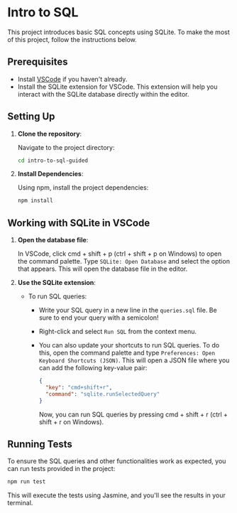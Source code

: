 # Intro to SQL

This project introduces basic SQL concepts using SQLite. To make the most of this project, follow the instructions below.

## Prerequisites

- Install [VSCode](https://code.visualstudio.com/) if you haven't already.
- Install the SQLite extension for VSCode. This extension will help you interact with the SQLite database directly within the editor.

## Setting Up

1. **Clone the repository**:

   Navigate to the project directory:

   ```bash
   cd intro-to-sql-guided
   ```

2. **Install Dependencies**:

   Using npm, install the project dependencies:

   ```bash
   npm install
   ```

## Working with SQLite in VSCode

1. **Open the database file**:

   In VSCode, click cmd + shift + p (ctrl + shift + p on Windows) to open the command palette. Type `SQLite: Open Database` and select the option that appears. This will open the database file in the editor.

2. **Use the SQLite extension**:

   - To run SQL queries:
     - Write your SQL query in a new line in the `queries.sql` file. Be sure to end your query with a semicolon!
     - Right-click and select `Run SQL` from the context menu.
     - You can also update your shortcuts to run SQL queries. To do this, open the command palette and type `Preferences: Open Keyboard Shortcuts (JSON)`. This will open a JSON file where you can add the following key-value pair:

       ```json
       {
         "key": "cmd+shift+r",
         "command": "sqlite.runSelectedQuery"
       }
       ```

       Now, you can run SQL queries by pressing cmd + shift + r (ctrl + shift + r on Windows).

## Running Tests

To ensure the SQL queries and other functionalities work as expected, you can run tests provided in the project:

```bash
npm run test
```

This will execute the tests using Jasmine, and you'll see the results in your terminal.
